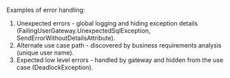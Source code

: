 Examples of error handling:
1. Unexpected errors - global logging and hiding exception details (FailingUserGateway.UnexpectedSqlException, SendErrorWithoutDetailsAttribute).
2. Alternate use case path - discovered by business requirements analysis (unique user name).
3. Expected low level errors - handled by gateway and hidden from the use case (DeadlockException).
